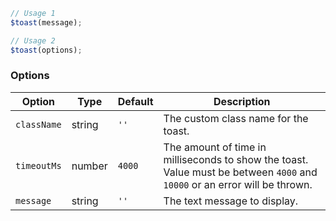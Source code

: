 ```js
// Usage 1
$toast(message);

// Usage 2
$toast(options);
```

### Options

| Option      | Type   | Default | Description                                                                                                                |
| ----------- | ------ | ------- | -------------------------------------------------------------------------------------------------------------------------- |
| `className` | string | `''`    | The custom class name for the toast.                                                                                       |
| `timeoutMs` | number | `4000`  | The amount of time in milliseconds to show the toast. Value must be between `4000` and `10000` or an error will be thrown. |
| `message`   | string | `''`    | The text message to display.                                                                                               |
